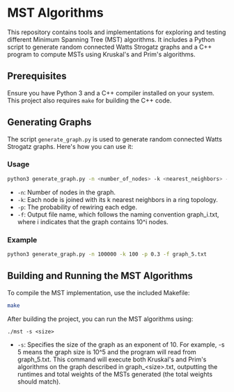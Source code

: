 # MST Algorithms

This repository contains tools and implementations for exploring and testing different Minimum Spanning Tree (MST) algorithms. It includes a Python script to generate random connected Watts Strogatz graphs and a C++ program to compute MSTs using Kruskal's and Prim's algorithms.

## Prerequisites

Ensure you have Python 3 and a C++ compiler installed on your system. This project also requires `make` for building the C++ code.

## Generating Graphs

The script `generate_graph.py` is used to generate random connected Watts Strogatz graphs. Here's how you can use it:

### Usage

```bash
python3 generate_graph.py -n <number_of_nodes> -k <nearest_neighbors> -p <rewiring_prob> -f <output_file>
```

- `-n`: Number of nodes in the graph.
- `-k`: Each node is joined with its k nearest neighbors in a ring topology.
- `-p`: The probability of rewiring each edge.
- `-f`: Output file name, which follows the naming convention graph_i.txt, where i indicates that the graph contains 10^i nodes.

### Example

```bash
python3 generate_graph.py -n 100000 -k 100 -p 0.3 -f graph_5.txt
```

## Building and Running the MST Algorithms

To compile the MST implementation, use the included Makefile:
```bash
make
```

After building the project, you can run the MST algorithms using:
```
./mst -s <size>
```
- `-s`: Specifies the size of the graph as an exponent of 10. For example, -s 5 means the graph size is 10^5 and the program will read from graph_5.txt.
This command will execute both Kruskal's and Prim's algorithms on the graph described in graph_\<size\>.txt, outputting the runtimes and total weights of the MSTs generated (the total weights should match).
